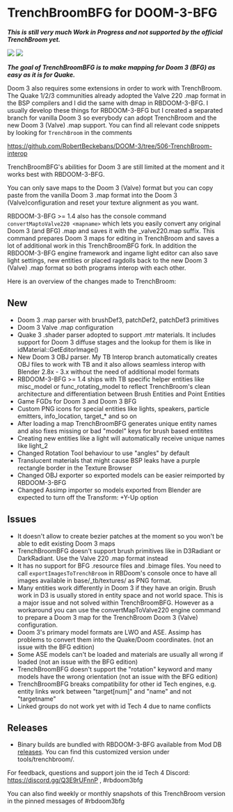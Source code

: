 # TrenchBroomBFG for DOOM-3-BFG

***This is still very much Work in Progress and not supported by the official TrenchBroom yet.***

<img src="https://i.imgur.com/3sUxOZi.jpg">

<img src="https://i.imgur.com/3g3Qmf4.jpg">


***The goal of TrenchBroomBFG is to make mapping for Doom 3 (BFG) as easy as it is for Quake.***

Doom 3 also requires some extensions in order to work with TrenchBroom. The Quake 1/2/3 communities already adopted the Valve 220 .map format in the BSP compilers and I did the same with dmap in RBDOOM-3-BFG.
I usually develop these things for RBDOOM-3-BFG but I created a separated branch for vanilla Doom 3 so everybody can adopt TrenchBroom and the new Doom 3 (Valve) .map support. You can find all relevant code snippets by looking for `TrenchBroom` in the comments

https://github.com/RobertBeckebans/DOOM-3/tree/506-TrenchBroom-interop

TrenchBroomBFG's abilities for Doom 3 are still limited at the moment and it works best with RBDOOM-3-BFG.

You can only save maps to the Doom 3 (Valve) format but you can copy paste from the vanilla Doom 3 .map format into the Doom 3 (Valve)configuration and reset your texture alignment as you want.

RBDOOM-3-BFG >= 1.4 also has the console command `convertMaptoValve220 <mapname>` which lets you easily convert any original Doom 3 (and BFG) .map and saves it with the _valve220.map suffix. This command prepares Doom 3 maps for editing in TrenchBroom and saves a lot of additional work in this TrenchBroomBFG fork.
In addition the RBDOOM-3-BFG engine framework and ingame light editor can also save light settings, new entities or placed ragdolls back to the new Doom 3 (Valve) .map format so both programs interop with each other.

Here is an overview of the changes made to TrenchBroom:

## New
* Doom 3 .map parser with brushDef3, patchDef2, patchDef3 primitives
* Doom 3 Valve .map configuration
* Quake 3 .shader parser adopted to support .mtr materials. It includes support for Doom 3 diffuse stages and the lookup for them is like in idMaterial::GetEditorImage()
* New Doom 3 OBJ parser. My TB Interop branch automatically creates OBJ files to work with TB and it also allows seamless interop with Blender 2.8x - 3.x without the need of additional model formats
* RBDOOM-3-BFG >= 1.4 ships with TB specific helper entities like misc_model or func_rotating_model to reflect TrenchBroom's clean architecture and differentiation between Brush Entities and Point Entities
* Game FGDs for Doom 3 and Doom 3 BFG
* Custom PNG icons for special entities like lights, speakers, particle emitters, info_location, target_* and so on
* After loading a map TrenchBroomBFG generates unique entity names and also fixes missing or bad "model" keys for brush based entitites
* Creating new entities like a light will automatically receive unique names like light_2
* Changed Rotation Tool behaviour to use "angles" by default
* Translucent materials that might cause BSP leaks have a purple rectangle border in the Texture Browser
* Changed OBJ exporter so exported models can be easier reimported by RBDOOM-3-BFG
* Changed Assimp importer so models exported from Blender are expected to turn off the Transform: +Y-Up option

## Issues
* It doesn't allow to create bezier patches at the moment so you won't be able to edit existing Doom 3 maps
* TrenchBroomBFG doesn't support brush primitives like in D3Radiant or DarkRadiant. Use the Valve 220 .map format instead
* It has no support for BFG .resource files and .bimage files. You need to call `exportImagesToTrenchBroom` in RBDoom's console once to have all images available in base/_tb/textures/ as PNG format. 
* Many entities work differently in Doom 3 if they have an origin. Brush work in D3 is usually stored in entity space and not world space. This is a major issue and not solved within TrenchBroomBFG. However as a workaround you can use the convertMapToValve220 engine command to prepare a Doom 3 map for the TrenchBroom Doom 3 (Valve) configuration.
* Doom 3's primary model formats are LWO and ASE. Assimp has problems to convert them into the Quake/Doom coordinates. (not an issue with the BFG edition)
* Some ASE models can't be loaded and materials are usually all wrong if loaded (not an issue with the BFG edition)
* TrenchBroomBFG doesn't support the "rotation" keyword and many models have the wrong orientation (not an issue with the BFG edition)
* TrenchBroomBFG breaks compatibility for other id Tech engines, e.g. entity links work between "target[num]" and "name" and not "targetname"
* Linked groups do not work yet with id Tech 4 due to name conflicts


## Releases
- Binary builds are bundled with RBDOOM-3-BFG available from Mod DB [releases](https://www.moddb.com/mods/rbdoom-3-bfg).
You can find this customized version under tools/trenchbroom/.

For feedback, questions and support join the id Tech 4 Discord: https://discord.gg/Q3E9rUFnnP , #rbdoom3bfg

You can also find weekly or monthly snapshots of this TrenchBroom version in the pinned messages of #rbdoom3bfg

<!-- 
# TrenchBroom

[![TrenchBroom Icon](app/resources/graphics/images/AppIcon.png)](https://www.youtube.com/watch?v=shcAvnYp9ow)

TrenchBroom is a modern cross-platform level editor for Quake-engine based games.

- Trailer:   https://www.youtube.com/watch?v=shcAvnYp9ow
- Website:   https://github.com/TrenchBroom/TrenchBroom
- Discord:   https://discord.gg/WGf9uve
- Video Tutorial Series:  https://www.youtube.com/playlist?list=PLgDKRPte5Y0AZ_K_PZbWbgBAEt5xf74aE
- Manual:    https://trenchbroom.github.io/manual/latest

## Features
* **General**
	- Full support for editing in 3D and in up to three 2D views
	- High performance renderer with support for huge maps
	- Unlimited Undo and Redo
	- Macro-like command repetition
	- Issue browser with automatic quick fixes
	- Point file support
	- Automatic backups
	- .obj file export
	- Free and cross platform
* **Brush Editing**
	- Robust vertex editing with edge and face splitting and manipulating multiple vertices together
	- Clipping tool with two and three points
	- Scaling and shearing tools
	- CSG operations: merge, subtract, intersect
	- UV view for easy texture manipulations
	- Precise texture lock for all brush editing operations
	- Multiple texture collections
* **Entity Editing**
	- Entity browser with drag and drop support
	- Support for FGD and DEF files for entity definitions
	- Mod support
	- Entity link visualization
	- Displays 3D models in the editor
	- Smart entity property editors
* **Supported Games**
	- Quake (Standard and Valve 220 file formats)
	- Quake 2
	- Quake 3 (partial, no patches or brush primitives yet)
	- Hexen 2
	- Daikatana
	- Generic (for custom engines)
	- More games can be supported with custom game configurations


## Releases
- Binary builds are available from [releases](https://github.com/kduske/TrenchBroom/releases).

## Compiling
- Read [Build.md](Build.md) for instructions

# Contributing
- Bug reports and feature suggestions are welcome. Please submit them at https://github.com/kduske/TrenchBroom/issues
- If you wish to contribute code or improve the documentation, please get in touch with me at kristian.duske@gmail.com.
- All help is appreciated!

# Credits
- [Qt](https://www.qt.io/)
- [FreeType](https://www.freetype.org/)
- [FreeImage](https://freeimage.sourceforge.io/)
- [GLEW](https://github.com/nigels-com/glew)
- [Catch2](https://github.com/catchorg/Catch2)
- [CMake](https://cmake.org/)
- [Pandoc](https://www.pandoc.org/)
- Quake icons by [Th3 ProphetMan](https://www.deviantart.com/th3-prophetman)
- Hexen 2 icon by [thedoctor45](https://www.deviantart.com/thedoctor45)
- [Source Sans Pro](https://fonts.google.com/specimen/Source+Sans+Pro) font

## Changes
See [releases](https://github.com/TrenchBroom/TrenchBroom/releases) for latest changes.

-->